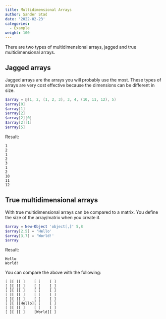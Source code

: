 ```yaml
---
title: Multidimensional Arrays
author: Sander Stad
date: '2022-02-23'
categories:
  - Example
weight: 100
---
```


There are two types of multidimensional arrays, jagged and true multidimensional arrays.

## Jagged arrays

Jagged arrays are the arrays you will probably use the most. These types of arrays are very cost effective because the dimensions can be different in size.

```powershell
$array = @(1, 2, (1, 2, 3), 3, 4, (10, 11, 12), 5)
$array[0]
$array[1]
$array[2]
$array[2][0]
$array[2][1]
$array[5]
```

Result:

```
1
2
1
2
3
1
2
10
11
12
```

## True multidimensional arrays

With true multidimensional arrays can be compared to a matrix. You define the size of the array/matrix when you create it.

```powershell
$array = New-Object 'object[,]' 5,8
$array[2,5] = 'Hello'
$array[3,7] = 'World!'
$array
```

Result:

```
Hello
World!
```

You can compare the above with the following:

```
[ ][ ][ ]    [ ]    [ ]
[ ][ ][ ]    [ ]    [ ]
[ ][ ][ ]    [ ]    [ ]
[ ][ ][ ]    [ ]    [ ]
[ ][ ][ ]    [ ]    [ ]
[ ][ ][Hello][ ]    [ ]
[ ][ ][ ]    [ ]    [ ]
[ ][ ][ ]    [World][ ]
```




